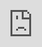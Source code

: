 ```yaml
---
layout: TryHackMe
title:  "TryHackMe - ColddBox:Easy"
date:   2021-01-22 21:25:00 +0530
categories: Walkthrough TryHackMe
---
```

<p style="font-family:arial;">TryHackMe - ColddBox:Easy<br><br>
</p>
<iframe src="https://drive.google.com/file/d/1VHkDqEwAzbmuhtBZpwEUocuXvuOsCtal/preview" style="position:fixed; top:0px; left:0px; bottom:0px; right:0px; width:100%; height:100%; border:none; margin:0; padding:0; overflow:hidden; z-index:999999;"></iframe>
